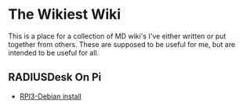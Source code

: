 # The Wikiest Wiki

This is a place for a collection of MD wiki's I've either written or put together from others. These are supposed to be useful for me, but are intended to be useful for all.

## RADIUSDesk On Pi

 * [RPI3-Debian install](pages/rdpi/RPI3Install.md)
